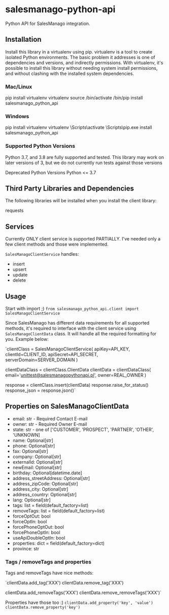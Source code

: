 # salesmanago-python-api

Python API for SalesManago integration.

## Installation

Install this library in a virtualenv using pip. virtualenv is a tool to create isolated Python environments. The basic problem it addresses is one of dependencies and versions, and indirectly permissions. With virtualenv, it's possible to install this library without needing system install permissions, and without clashing with the installed system dependencies.

### Mac/Linux

pip install virtualenv
virtualenv <your-env>
source <your-env>/bin/activate
<your-env>/bin/pip install salesmanago_python_api

### Windows

pip install virtualenv
virtualenv <your-env>
<your-env>\Scripts\activate
<your-env>\Scripts\pip.exe install salesmanago_python_api

### Supported Python Versions

Python 3.7, and 3.8 are fully supported and tested. This library may work on later versions of 3, but we do not currently run tests against those versions

Deprecated Python Versions
Python <= 3.7

## Third Party Libraries and Dependencies

The following libraries will be installed when you install the client library:

requests

## Services

Currently ONLY client service is supported PARTIALLY.
I've needed only a few client methods and those were implemented.

`SalesManagoClientService` handles:

* insert
* upsert
* update
* delete

## Usage

Start with import ;)
`from salesmanago_python_api.client import SalesManagoClientService`

Since SalesManago has different data requirements for all supported methods, it's required to interface with the client service using `SalesManagoClientData` class. It will handle all the required formatting for you. Example below:

`clientClass = SalesManagoClientService(
    apiKey=API_KEY,
    clientId=CLIENT_ID,
    apiSecret=API_SECRET,
    serverDomain=SERVER_DOMAIN
)

clientDataClass = clientClass.ClientData
clientData = clientDataClass(
    email='unittest@salesmanagopythonapi.pl',
    owner=REAL_OWNER
)

response = clientClass.insert(clientData)
response.raise_for_status()
response_json = response.json()`

## Properties on SalesManagoClientData

* email: str - Required Contact E-mail
* owner: str - Required Owner E-mail
* state: str - one of ['CUSTOMER', 'PROSPECT', 'PARTNER', 'OTHER', 'UNKNOWN]
* name: Optional[str]
* phone: Optional[str]
* fax: Optional[str]
* company: Optional[str]
* externalId: Optional[str]
* newEmail: Optional[str]
* birthday: Optional[datetime.date]
* address_streetAddress: Optional[str]
* address_zipCode: Optional[str]
* address_city: Optional[str]
* address_country: Optional[str]
* lang: Optional[str]
* tags: list = field(default_factory=list)
* removeTags: list = field(default_factory=list)
* forceOptOut: bool
* forceOptIn: bool
* forcePhoneOptOut: bool
* forcePhoneOptIn: bool
* useApiDoubleOptIn: bool
* properties: dict = field(default_factory=dict)
* province: str

### Tags / removeTags and properties

Tags and removeTags have nice methods:

`clientData.add_tag('XXX')
clientData.remove_tag('XXX')

clientData.add_removeTags('XXX')
clientData.remove_removeTags('XXX')`

Properties have those too :)
`clientData.add_property('key', 'value')
clientData.remove_property('key')`
